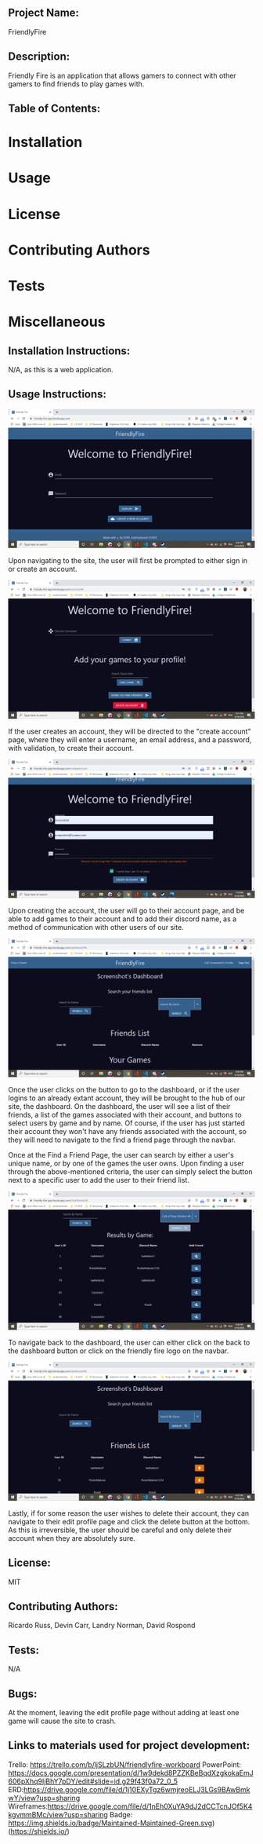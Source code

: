  ## Project Name:
 FriendlyFire

 ## Description:
 Friendly Fire is an application that allows gamers to connect with other gamers to find friends to play games with.  
 
 ## Table of Contents: 
 # Installation
 # Usage 
 # License 
 # Contributing Authors 
 # Tests 
 # Miscellaneous 

 ## Installation Instructions:
N/A, as this is a web application.
 ## Usage Instructions: 
 
 ![Landing-page](client/public/assets/img/SC!.png)

 Upon navigating to the site, the user will first be prompted to either sign in or create an account.
 
 ![Signup](client/public/assets/img/SC2!.png)

  If the user creates an account, they will be directed to the "create account" page, where they will enter a username, an email address, and a password, with validation, to create their account. 
 
 ![Account-page](client/public/assets/img/SC7!.png)

 Upon creating the account, the user will go to their account page, and be able to add games to their account and to add their discord name, as a method of communication with other users of our site.  

 ![Dashboard](client/public/assets/img/SC4!.png)

 Once the user clicks on the button to go to the dashboard, or if the user logins to an already extant account, they will be brought to the hub of our site, the dashboard. On the dashboard, the user will see a list of their friends, a list of the games associated with their account, and buttons to select users by game and by name. Of course, if the user has just started their account they won't have any friends associated with the account, so they will need to navigate to the find a friend page through the navbar. 

 Once at the Find a Friend Page, the user can search by either a user's unique name, or by one of the games the user owns. Upon finding a user through the above-mentioned criteria, the user can simply select the button next to a specific user to add the user to their friend list. 

![Friend-list](client/public/assets/img/SC5!.png)

 To navigate back to the dashboard, the user can either click on the back to the dashboard button or click on the friendly fire logo on the navbar. 

![Dashboard with Friend-List](client/public/assets/img/SC6!.png)

 Lastly, if for some reason the user wishes to delete their account, they can navigate to their edit profile page and click the delete button at the bottom. As this is irreversible, the user should be careful and only delete their account when they are absolutely sure. 

 ## License:
 MIT 

 ## Contributing Authors: 
 Ricardo Russ, Devin Carr, Landry Norman, David Rospond 

 ## Tests:
 N/A

 ## Bugs:
 At the moment, leaving the edit profile page without adding at least one game will cause the site to crash.


## Links to materials used for project development:
Trello: https://trello.com/b/ljSLzbUN/friendlyfire-workboard
PowerPoint: https://docs.google.com/presentation/d/1w9dekd8PZZKBeBqdXzgkokaEmJ606pXhq9IjBhY7pDY/edit#slide=id.g29f43f0a72_0_5
ERD:https://drive.google.com/file/d/1j10EXyTgz6wmjreoELJ3LGs9BAwBmkwY/view?usp=sharing
Wireframes:https://drive.google.com/file/d/1nEh0XuYA9dJ2dCCTcnJOf5K4kgvmmBMc/view?usp=sharing
 Badge:
 https://img.shields.io/badge/Maintained-Maintained-Green.svg)(https://shields.io/) 

